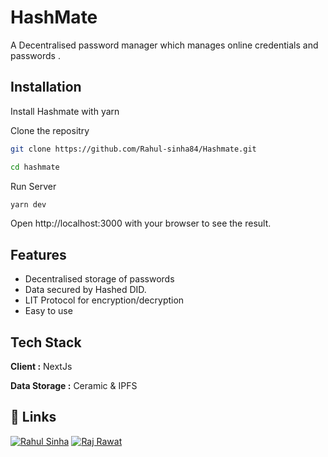 
# HashMate


A Decentralised password manager which manages online credentials and passwords .
## Installation

Install Hashmate with yarn

Clone the repositry
```bash
git clone https://github.com/Rahul-sinha84/Hashmate.git
```

```bash
cd hashmate
```
    
Run Server

```bash
yarn dev
```
Open http://localhost:3000 with your browser to see the result.

## Features

- Decentralised storage of passwords
- Data secured by Hashed DID. 
- LIT Protocol for encryption/decryption
- Easy to use

## Tech Stack

**Client :**  NextJs 

**Data Storage :** Ceramic & IPFS


## 🔗 Links
[![Rahul Sinha]()](https://www.linkedin.com/in/rahul-sinha84/)
[![Raj Rawat]()](https://www.linkedin.com/in/raj-rawat-b10269188/)
